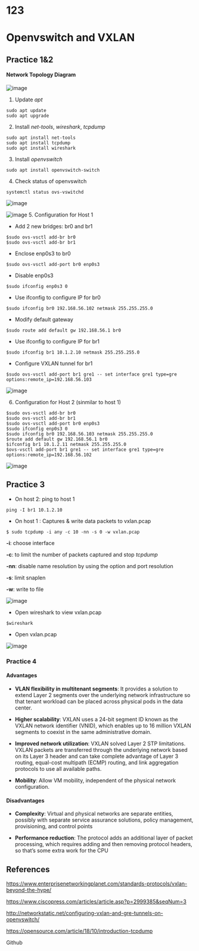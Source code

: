 # 123
# Openvswitch and VXLAN

## Practice 1&2

#### Network Topology Diagram

![image](https://user-images.githubusercontent.com/83031380/119137379-f4207680-ba6a-11eb-8936-b41f5aab8aba.png)

1. Update *apt*

```
sudo apt update
sudo apt upgrade
```

2. Install *net-tools*, *wireshark*, *tcpdump*

```
sudo apt install net-tools
sudo apt install tcpdump
sudo apt install wireshark
```

3. Install *openvswitch*

```
sudo apt install openvswitch-switch
```

4. Check status of openvswitch

```
systemctl status ovs-vswitchd
```
![image](https://user-images.githubusercontent.com/83031380/119126205-ecf26c00-ba5c-11eb-9a54-c399f3bd13fb.png)

![image](https://user-images.githubusercontent.com/83031380/119126230-f67bd400-ba5c-11eb-9e68-329546d2cb4c.png)
5. Configuration for Host 1

* Add 2 new bridges: br0 and br1

```
$sudo ovs-vsctl add-br br0
$sudo ovs-vsctl add-br br1
```

* Enclose enp0s3 to br0

```
$sudo ovs-vsctl add-port br0 enp0s3
```

* Disable enp0s3

```
$sudo ifconfig enp0s3 0
```

* Use ifconfig to configure IP for br0

```
$sudo ifconfig br0 192.168.56.102 netmask 255.255.255.0
```

* Modify default gateway

```
$sudo route add default gw 192.168.56.1 br0
```

* Use ifconfig to configure IP for br1

```
$sudo ifconfig br1 10.1.2.10 netmask 255.255.255.0
```

* Configure VXLAN tunnel for br1

```
$sudo ovs-vsctl add-port br1 gre1 -- set interface gre1 type=gre options:remote_ip=192.168.56.103
``` 

![image](https://user-images.githubusercontent.com/83031380/119128026-4cea1200-ba5f-11eb-93f1-58c8d5a244e8.png)

6. Configuration for Host 2 (sinmilar to host 1)

```
$sudo ovs-vsctl add-br br0
$sudo ovs-vsctl add-br br1
$sudo ovs-vsctl add-port br0 enp0s3
$sudo ifconfig enp0s3 0 
$sudo ifconfig br0 192.168.56.103 netmask 255.255.255.0
$route add default gw 192.168.56.1 br0
$ifconfig br1 10.1.2.11 netmask 255.255.255.0
$ovs-vsctl add-port br1 gre1 -- set interface gre1 type=gre options:remote_ip=192.168.56.102
```
![image](https://user-images.githubusercontent.com/83031380/119128919-76576d80-ba60-11eb-9f0a-ec5507c65ca9.png)

## Practice 3

* On host 2: ping to host 1

```
ping -I br1 10.1.2.10
```

* On host 1 : Captures & write data packets to vxlan.pcap

```
$ sudo tcpdump -i any -c 10 -nn -s 0 -w vxlan.pcap
```
**-i**: choose interface

**-c**: to limit the number of packets captured and stop *tcpdump*

**-nn**: disable name resolution by using the option and port resolution

**-s**: limit snaplen

**-w**: write to file

![image](https://user-images.githubusercontent.com/83031380/119129678-6b510d00-ba61-11eb-98f5-043772f59eb0.png)

* Open wireshark to view vxlan.pcap

```
$wireshark
```

* Open vxlan.pcap

![image](https://user-images.githubusercontent.com/83031380/119130054-e61a2800-ba61-11eb-9329-1e8b534820a9.png)

### Practice 4

#### Advantages

* **VLAN flexibility in multitenant segments**: It provides a solution to extend Layer 2 segments over the underlying network infrastructure so that tenant workload can be placed across physical pods in the data center.

* **Higher scalability**: VXLAN uses a 24-bit segment ID known as the VXLAN network identifier (VNID), which enables up to 16 million VXLAN segments to coexist in the same administrative domain.

* **Improved network utilization**: VXLAN solved Layer 2 STP limitations. VXLAN packets are transferred through the underlying network based on its Layer 3 header and can take complete advantage of Layer 3 routing, equal-cost multipath (ECMP) routing, and link aggregation protocols to use all available paths.

* **Mobility**: Allow VM mobility, independent of the physical network configuration. 

#### Disadvantages

* **Complexity**: Virtual and physical networks are separate entities, possibly with separate service assurance solutions, policy management, provisioning, and control points

* **Performance reduction**: The protocol adds an additional layer of packet processing, which requires adding and then removing protocol headers, so that’s some extra work for the CPU

## References

<https://www.enterprisenetworkingplanet.com/standards-protocols/vxlan-beyond-the-hype/>

<https://www.ciscopress.com/articles/article.asp?p=2999385&seqNum=3>

<http://networkstatic.net/configuring-vxlan-and-gre-tunnels-on-openvswitch/>

<https://opensource.com/article/18/10/introduction-tcpdump>

Github
